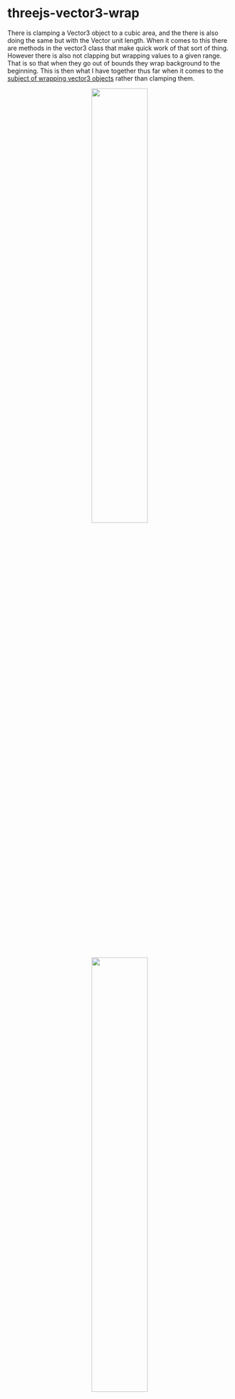# threejs-vector3-wrap

There is clamping a Vector3 object to a cubic area, and the  there is also doing the same but with the Vector unit length. When it comes to this there are methods in the vector3 class that make quick work of that sort of thing. However there is also not clapping but wrapping values to a given range. That is so that when they go out of bounds they wrap background to the beginning. This is then what I have together thus far when it comes to the [subject of wrapping vector3 objects](https://dustinpfister.github.io/2022/09/02/threejs-vector3-wrap/) rather than clamping them.


<div align="center">
      <a href="https://www.youtube.com/watch?v=ytQb0VdhTcw">
         <img src="https://img.youtube.com/vi/ytQb0VdhTcw/0.jpg" style="width:50%;">
      </a>
</div>

<div align="center">
      <a href="https://www.youtube.com/watch?v=ytZkhOnqHCA">
         <img src="https://img.youtube.com/vi/ytZkhOnqHCA/0.jpg" style="width:50%;">
      </a>
</div>